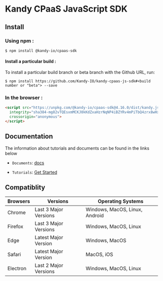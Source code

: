 # Kandy CPaaS JavaScript SDK

## Install

### Using npm :

`$ npm install @kandy-io/cpaas-sdk`

#### Install a particular build :

To install a particular build branch or beta branch with the Github URL, run:

`$ npm install https://github.com/Kandy-IO/kandy-cpaas-js-sdk#<build number or "beta"> --save`

### In the browser :
```html
<script src="https://unpkg.com/@kandy-io/cpaas-sdk@4.16.0/dist/kandy.js"
  integrity="sha384-mg82vTQEsxmMCKJ0kKdZxaHzrNqNP4iBZYRv4mPiTbQ4zrx8wHxC59rXVBsJp3Id"
  crossorigin="anonymous">
</script>
```
## Documentation

The information about tutorials and documents can be found in the links below

* `Documents`: [docs](https://kandy-io.github.io/kandy-cpaas-js-sdk/docs)

* `Tutorials`:  [Get Started](https://kandy-io.github.io/kandy-cpaas-js-sdk/tutorials/?config=us#/Get%20Started)

## Compatiblity

| Browsers | Versions              | Operating Systems              |
|----------|-----------------------|--------------------------------|
| Chrome   | Last 3 Major Versions | Windows, MacOS, Linux, Android |
| Firefox  | Last 3 Major Versions | Windows, MacOS, Linux          |
| Edge     | Latest Major Version  | Windows, MacOS                 |
| Safari   | Latest Major Version  | MacOS, iOS                     |
| Electron | Last 2 Major Versions | Windows, MacOS, Linux          |
